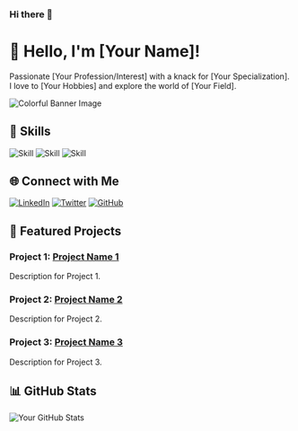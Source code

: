### Hi there 👋

<!--<!-- Add your name and a catchy title -->
# 👋 Hello, I'm [Your Name]!

<!-- Add a brief introduction about yourself -->
Passionate [Your Profession/Interest] with a knack for [Your Specialization]. I love to [Your Hobbies] and explore the world of [Your Field].

<!-- Add a splash of color to your profile -->
![Colorful Banner Image](https://placekitten.com/1200/300)

## 🚀 Skills

<!-- Create a colorful skills section, feel free to add or remove as needed -->
![Skill](https://img.shields.io/badge/Your_Skill-Expert-brightgreen)
![Skill](https://img.shields.io/badge/Another_Skill-Intermediate-blue)
![Skill](https://img.shields.io/badge/Additional_Skill-Beginner-orange)

## 🌐 Connect with Me

<!-- Add your social media links with corresponding icons -->
[![LinkedIn](https://img.shields.io/badge/LinkedIn-YourUsername-blue?style=flat-square&logo=linkedin&logoColor=white)](https://www.linkedin.com/in/yourusername/)
[![Twitter](https://img.shields.io/badge/Twitter-YourHandle-blue?style=flat-square&logo=twitter&logoColor=white)](https://twitter.com/yourhandle)
[![GitHub](https://img.shields.io/badge/GitHub-YourUsername-darkgreen?style=flat-square&logo=github&logoColor=white)](https://github.com/yourusername)

## 🚀 Featured Projects

<!-- Add some of your notable projects with brief descriptions -->
### Project 1: [Project Name 1](link-to-project1)
Description for Project 1.

### Project 2: [Project Name 2](link-to-project2)
Description for Project 2.

### Project 3: [Project Name 3](link-to-project3)
Description for Project 3.

## 📊 GitHub Stats

<!-- Add your GitHub statistics, you can use GitHub Readme Stats or similar tools -->
![Your GitHub Stats](https://github-readme-stats.vercel.app/api?username=yourusername&show_icons=true&theme=radical)

<!-- Add additional sections or customize the existing ones based on your preferences -->

